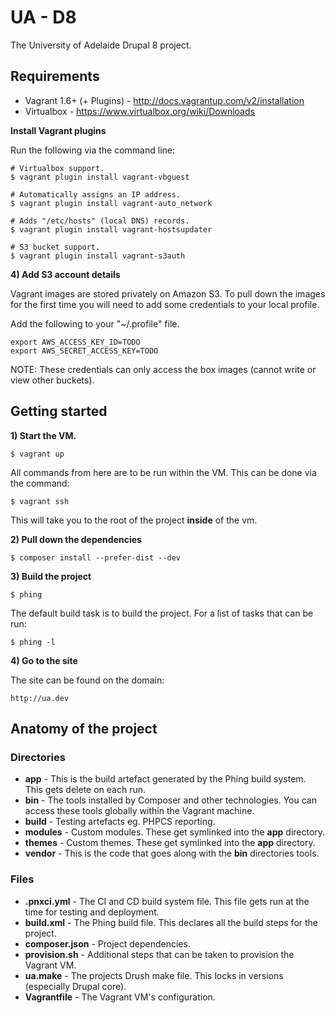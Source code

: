 UA - D8
=======

The University of Adelaide Drupal 8 project.

## Requirements

* Vagrant 1.6+ (+ Plugins) - http://docs.vagrantup.com/v2/installation
* Virtualbox - https://www.virtualbox.org/wiki/Downloads

**Install Vagrant plugins**

Run the following via the command line:

```
# Virtualbox support.
$ vagrant plugin install vagrant-vbguest

# Automatically assigns an IP address.
$ vagrant plugin install vagrant-auto_network

# Adds "/etc/hosts" (local DNS) records.
$ vagrant plugin install vagrant-hostsupdater

# S3 bucket support.
$ vagrant plugin install vagrant-s3auth
```

**4) Add S3 account details**

Vagrant images are stored privately on Amazon S3. To pull down the images for the first time
you will need to add some credentials to your local profile.

Add the following to your "~/.profile" file.

```
export AWS_ACCESS_KEY_ID=TODO
export AWS_SECRET_ACCESS_KEY=TODO
```

NOTE: These credentials can only access the box images (cannot write or view other buckets).

## Getting started

**1) Start the VM.**

```
$ vagrant up
```

All commands from here are to be run within the VM. This can be done via the command:

```
$ vagrant ssh
```

This will take you to the root of the project **inside** of the vm.

**2) Pull down the dependencies**

```
$ composer install --prefer-dist --dev
```

**3) Build the project**

```
$ phing
```

The default build task is to build the project. For a list of tasks that can be run:

```
$ phing -l
```

**4) Go to the site**

The site can be found on the domain:

```
http://ua.dev
```

## Anatomy of the project

### Directories

* **app** - This is the build artefact generated by the Phing build system. This gets delete on each run.
* **bin** - The tools installed by Composer and other technologies. You can access these tools globally within the Vagrant machine.
* **build** - Testing artefacts eg. PHPCS reporting.
* **modules** - Custom modules. These get symlinked into the **app** directory.
* **themes** - Custom themes. These get symlinked into the **app** directory.
* **vendor** - This is the code that goes along with the **bin** directories tools.

### Files

* **.pnxci.yml** - The CI and CD build system file. This file gets run at the time for testing and deployment.
* **build.xml** - The Phing build file. This declares all the build steps for the project.
* **composer.json** - Project dependencies.
* **provision.sh** - Additional steps that can be taken to provision the Vagrant VM.
* **ua.make** - The projects Drush make file. This locks in versions (especially Drupal core).
* **Vagrantfile** - The Vagrant VM's configuration.
